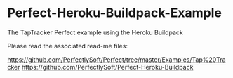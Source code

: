 # Perfect-Heroku-Buildpack-Example

The TapTracker Perfect example using the Heroku Buildpack

Please read the associated read-me files:

  https://github.com/PerfectlySoft/Perfect/tree/master/Examples/Tap%20Tracker
  https://github.com/PerfectlySoft/Perfect-Heroku-Buildpack
